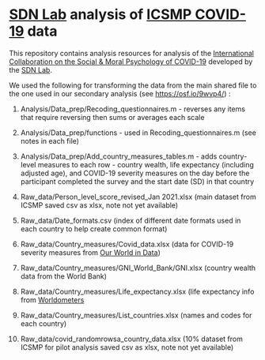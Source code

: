# [SDN Lab](https://www.sdn-lab.org/) analysis of [ICSMP COVID-19](https://icsmp-covid19.netlify.app/) data

This repository contains analysis resources for analysis of the [International Collaboration on the Social & Moral Psychology of COVID-19](https://icsmp-covid19.netlify.app/) developed by the [SDN Lab](https://www.sdn-lab.org/).

We used the following for transforming the data from the main shared file to the one used in our secondary analysis (see https://osf.io/9wvp4/) :

1. Analysis/Data_prep/Recoding_questionnaires.m - reverses any items that require reversing then sums or averages each scale
1. Analysis/Data_prep/functions - used in Recoding_questionnaires.m (see notes in each file)
1. Analysis/Data_prep/Add_country_measures_tables.m - adds country-level measures to each row - country wealth, life expectancy (including adjusted age), and COVID-19 severity measures on the day before the participant completed the survey and the start date (SD) in that country

1. Raw_data/Person_level_score_revised_Jan 2021.xlsx (main dataset from ICSMP saved csv as xlsx, note not yet available)
1. Raw_data/Date_formats.csv (index of different date formats used in each country to help create common format)
1. Raw_data/Country_measures/Covid_data.xlsx (data for COVID-19 severity measures from [Our World in Data](https://ourworldindata.org/coronavirus))
1. Raw_data/Country_measures/GNI_World_Bank/GNI.xlsx (country wealth data from the World Bank)
1. Raw_data/Country_measures/Life_expectancy.xlsx (life expectancy info from [Worldometers](Worldometers.info)
1. Raw_data/Country_measures/List_countries.xlsx (names and codes for each country)
1. Raw_data/covid_randomrowsa_country_data.xlsx (10% dataset from ICSMP for pilot analysis saved csv as xlsx, note not yet available)



